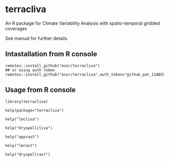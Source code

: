 # terracliva

 An R package for Climate Variability Analysis with spatio-temporal gridded coverages

See  manual for further details.

## Intastallation from R console 

```
remotes::install_github("ecor/terracliva")
## or using auth token 
remotes::install_github("ecor/terracliva",auth_token="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")

```

## Usage from R console 

```
library(terracliva)

help(package="terracliva")

help("lmcliva")

help("dryspellcliva")

help("apprast")

help("lmrast")

help("dryspellrast")



```

